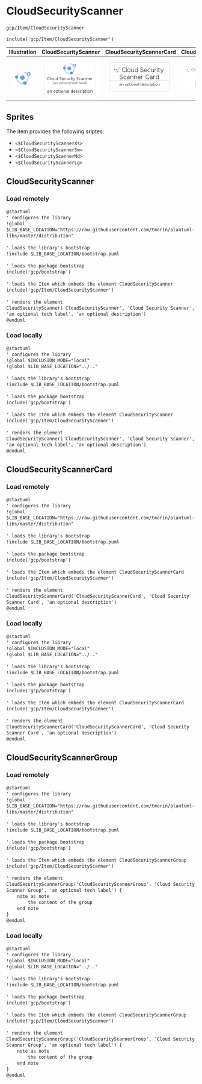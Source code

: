 # CloudSecurityScanner


```text
gcp/Item/CloudSecurityScanner
```

```text
include('gcp/Item/CloudSecurityScanner')
```



| Illustration | CloudSecurityScanner | CloudSecurityScannerCard | CloudSecurityScannerGroup |
| :---: | :---: | :---: | :---: |
| ![illustration for Illustration](../../gcp/Item/CloudSecurityScanner.png) | ![illustration for CloudSecurityScanner](../../gcp/Item/CloudSecurityScanner.Local.png) | ![illustration for CloudSecurityScannerCard](../../gcp/Item/CloudSecurityScannerCard.Local.png) | ![illustration for CloudSecurityScannerGroup](../../gcp/Item/CloudSecurityScannerGroup.Local.png) |



## Sprites
The item provides the following sriptes:

- `<$CloudSecurityScannerXs>`
- `<$CloudSecurityScannerSm>`
- `<$CloudSecurityScannerMd>`
- `<$CloudSecurityScannerLg>`





## CloudSecurityScanner

### Load remotely
```plantuml
@startuml
' configures the library
!global $LIB_BASE_LOCATION="https://raw.githubusercontent.com/tmorin/plantuml-libs/master/distribution"

' loads the library's bootstrap
!include $LIB_BASE_LOCATION/bootstrap.puml

' loads the package bootstrap
include('gcp/bootstrap')

' loads the Item which embeds the element CloudSecurityScanner
include('gcp/Item/CloudSecurityScanner')

' renders the element
CloudSecurityScanner('CloudSecurityScanner', 'Cloud Security Scanner', 'an optional tech label', 'an optional description')
@enduml
```

### Load locally
```plantuml
@startuml
' configures the library
!global $INCLUSION_MODE="local"
!global $LIB_BASE_LOCATION="../.."

' loads the library's bootstrap
!include $LIB_BASE_LOCATION/bootstrap.puml

' loads the package bootstrap
include('gcp/bootstrap')

' loads the Item which embeds the element CloudSecurityScanner
include('gcp/Item/CloudSecurityScanner')

' renders the element
CloudSecurityScanner('CloudSecurityScanner', 'Cloud Security Scanner', 'an optional tech label', 'an optional description')
@enduml
```

## CloudSecurityScannerCard

### Load remotely
```plantuml
@startuml
' configures the library
!global $LIB_BASE_LOCATION="https://raw.githubusercontent.com/tmorin/plantuml-libs/master/distribution"

' loads the library's bootstrap
!include $LIB_BASE_LOCATION/bootstrap.puml

' loads the package bootstrap
include('gcp/bootstrap')

' loads the Item which embeds the element CloudSecurityScannerCard
include('gcp/Item/CloudSecurityScanner')

' renders the element
CloudSecurityScannerCard('CloudSecurityScannerCard', 'Cloud Security Scanner Card', 'an optional description')
@enduml
```

### Load locally
```plantuml
@startuml
' configures the library
!global $INCLUSION_MODE="local"
!global $LIB_BASE_LOCATION="../.."

' loads the library's bootstrap
!include $LIB_BASE_LOCATION/bootstrap.puml

' loads the package bootstrap
include('gcp/bootstrap')

' loads the Item which embeds the element CloudSecurityScannerCard
include('gcp/Item/CloudSecurityScanner')

' renders the element
CloudSecurityScannerCard('CloudSecurityScannerCard', 'Cloud Security Scanner Card', 'an optional description')
@enduml
```

## CloudSecurityScannerGroup

### Load remotely
```plantuml
@startuml
' configures the library
!global $LIB_BASE_LOCATION="https://raw.githubusercontent.com/tmorin/plantuml-libs/master/distribution"

' loads the library's bootstrap
!include $LIB_BASE_LOCATION/bootstrap.puml

' loads the package bootstrap
include('gcp/bootstrap')

' loads the Item which embeds the element CloudSecurityScannerGroup
include('gcp/Item/CloudSecurityScanner')

' renders the element
CloudSecurityScannerGroup('CloudSecurityScannerGroup', 'Cloud Security Scanner Group', 'an optional tech label') {
    note as note
        the content of the group
    end note
}
@enduml
```

### Load locally
```plantuml
@startuml
' configures the library
!global $INCLUSION_MODE="local"
!global $LIB_BASE_LOCATION="../.."

' loads the library's bootstrap
!include $LIB_BASE_LOCATION/bootstrap.puml

' loads the package bootstrap
include('gcp/bootstrap')

' loads the Item which embeds the element CloudSecurityScannerGroup
include('gcp/Item/CloudSecurityScanner')

' renders the element
CloudSecurityScannerGroup('CloudSecurityScannerGroup', 'Cloud Security Scanner Group', 'an optional tech label') {
    note as note
        the content of the group
    end note
}
@enduml
```

